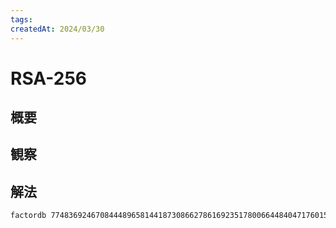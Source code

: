 ```yaml
---
tags:
createdAt: 2024/03/30
---
```


# RSA-256

## 概要

## 観察

## 解法

```bash
factordb 77483692467084448965814418730866278616923517800664484047176015901835675610073
```
